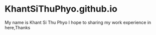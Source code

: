 # KhantSiThuPhyo.github.io
My name is Khant Si Thu Phyo I hope to sharing my work experience in here,Thanks
